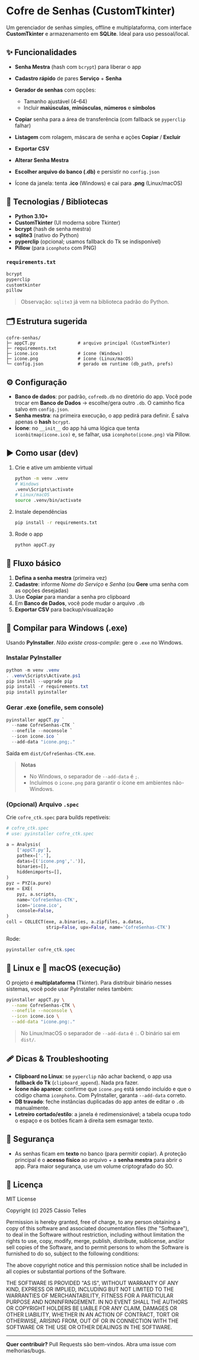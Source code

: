 # Cofre de Senhas (CustomTkinter)

Um gerenciador de senhas simples, offline e multiplataforma, com interface **CustomTkinter** e armazenamento em **SQLite**. Ideal para uso pessoal/local.

## ✨ Funcionalidades

* **Senha Mestra** (hash com `bcrypt`) para liberar o app
* **Cadastro rápido** de pares **Serviço** + **Senha**
* **Gerador de senhas** com opções:

  * Tamanho ajustável (4–64)
  * Incluir **maiúsculas**, **minúsculas**, **números** e **símbolos**
* **Copiar** senha para a área de transferência (com fallback se `pyperclip` falhar)
* **Listagem** com rolagem, máscara de senha e ações **Copiar** / **Excluir**
* **Exportar CSV**
* **Alterar Senha Mestra**
* **Escolher arquivo do banco (.db)** e persistir no `config.json`
* Ícone da janela: tenta **.ico** (Windows) e cai para **.png** (Linux/macOS)

## 🧱 Tecnologias / Bibliotecas

* **Python 3.10+**
* **CustomTkinter** (UI moderna sobre Tkinter)
* **bcrypt** (hash de senha mestra)
* **sqlite3** (nativo do Python)
* **pyperclip** (opcional; usamos fallback do Tk se indisponível)
* **Pillow** (para `iconphoto` com PNG)

### `requirements.txt`

```txt
bcrypt
pyperclip
customtkinter
pillow
```

> Observação: `sqlite3` já vem na biblioteca padrão do Python.

## 🗂️ Estrutura sugerida

```
cofre-senhas/
├─ appCT.py                # arquivo principal (CustomTkinter)
├─ requirements.txt
├─ icone.ico               # ícone (Windows)
├─ icone.png               # ícone (Linux/macOS)
└─ config.json             # gerado em runtime (db_path, prefs)
```

## ⚙️ Configuração

* **Banco de dados**: por padrão, `cofredb.db` no diretório do app. Você pode trocar em **Banco de Dados** → escolhe/gera outro `.db`. O caminho fica salvo em `config.json`.
* **Senha mestra**: na primeira execução, o app pedirá para definir. É salva apenas o **hash** `bcrypt`.
* **Ícone**: no `__init__` do app há uma lógica que tenta `iconbitmap(icone.ico)` e, se falhar, usa `iconphoto(icone.png)` via Pillow.

## ▶️ Como usar (dev)

1. Crie e ative um ambiente virtual

   ```bash
   python -m venv .venv
   # Windows
   .venv\Scripts\activate
   # Linux/macOS
   source .venv/bin/activate
   ```
2. Instale dependências

   ```bash
   pip install -r requirements.txt
   ```
3. Rode o app

   ```bash
   python appCT.py
   ```

## 🧪 Fluxo básico

1. **Defina a senha mestra** (primeira vez)
2. **Cadastre**: informe *Nome do Serviço* e *Senha* (ou **Gere** uma senha com as opções desejadas)
3. Use **Copiar** para mandar a senha pro clipboard
4. Em **Banco de Dados**, você pode mudar o arquivo `.db`
5. **Exportar CSV** para backup/visualização

## 🧰 Compilar para Windows (.exe)

Usando **PyInstaller**. *Não existe cross-compile*: gere o `.exe` no Windows.

### Instalar PyInstaller

```powershell
python -m venv .venv
. .venv\Scripts\Activate.ps1
pip install --upgrade pip
pip install -r requirements.txt
pip install pyinstaller
```

### Gerar .exe (onefile, sem console)

```powershell
pyinstaller appCT.py `
  --name CofreSenhas-CTK `
  --onefile --noconsole `
  --icon icone.ico `
  --add-data "icone.png;."
```

Saída em `dist/CofreSenhas-CTK.exe`.

> **Notas**
>
> * No Windows, o separador de `--add-data` é `;`.
> * Incluímos o `icone.png` para garantir o ícone em ambientes não-Windows.

### (Opcional) Arquivo `.spec`

Crie `cofre_ctk.spec` para builds repetíveis:

```python
# cofre_ctk.spec
# use: pyinstaller cofre_ctk.spec

a = Analysis(
    ['appCT.py'],
    pathex=['.'],
    datas=[('icone.png','.')],
    binaries=[],
    hiddenimports=[],
)
pyz = PYZ(a.pure)
exe = EXE(
    pyz, a.scripts,
    name='CofreSenhas-CTK',
    icon='icone.ico',
    console=False,
)
coll = COLLECT(exe, a.binaries, a.zipfiles, a.datas,
               strip=False, upx=False, name='CofreSenhas-CTK')
```

Rode:

```powershell
pyinstaller cofre_ctk.spec
```

## 🐧 Linux e 🍎 macOS (execução)

O projeto é **multiplataforma** (Tkinter). Para distribuir binário nesses sistemas, você pode usar PyInstaller neles também:

```bash
pyinstaller appCT.py \
  --name CofreSenhas-CTK \
  --onefile --noconsole \
  --icon icone.ico \
  --add-data "icone.png:."
```

> No Linux/macOS o separador de `--add-data` é `:`. O binário sai em `dist/`.

## 🩹 Dicas & Troubleshooting

* **Clipboard no Linux**: se `pyperclip` não achar backend, o app usa **fallback do Tk** (`clipboard_append`). Nada pra fazer.
* **Ícone não aparece**: confirme que `icone.png` está sendo incluído e que o código chama `iconphoto`. Com PyInstaller, garanta `--add-data` correto.
* **DB travado**: feche instâncias duplicadas do app antes de editar o `.db` manualmente.
* **Letreiro cortado/estilo**: a janela é redimensionável; a tabela ocupa todo o espaço e os botões ficam à direita sem esmagar texto.

## 🔐 Segurança

* As senhas ficam em **texto** no banco (para permitir copiar). A proteção principal é o **acesso físico** ao arquivo + a **senha mestra** para abrir o app. Para maior segurança, use um volume criptografado do SO.

## 📜 Licença

MIT License

Copyright (c) 2025 Cássio Telles

Permission is hereby granted, free of charge, to any person obtaining a copy
of this software and associated documentation files (the "Software"), to deal
in the Software without restriction, including without limitation the rights
to use, copy, modify, merge, publish, distribute, sublicense, and/or sell
copies of the Software, and to permit persons to whom the Software is
furnished to do so, subject to the following conditions:

The above copyright notice and this permission notice shall be included in all
copies or substantial portions of the Software.

THE SOFTWARE IS PROVIDED "AS IS", WITHOUT WARRANTY OF ANY KIND, EXPRESS OR
IMPLIED, INCLUDING BUT NOT LIMITED TO THE WARRANTIES OF MERCHANTABILITY,
FITNESS FOR A PARTICULAR PURPOSE AND NONINFRINGEMENT. IN NO EVENT SHALL THE
AUTHORS OR COPYRIGHT HOLDERS BE LIABLE FOR ANY CLAIM, DAMAGES OR OTHER
LIABILITY, WHETHER IN AN ACTION OF CONTRACT, TORT OR OTHERWISE, ARISING FROM,
OUT OF OR IN CONNECTION WITH THE SOFTWARE OR THE USE OR OTHER DEALINGS IN THE
SOFTWARE.

---

**Quer contribuir?** Pull Requests são bem-vindos. Abra uma issue com melhorias/bugs.
